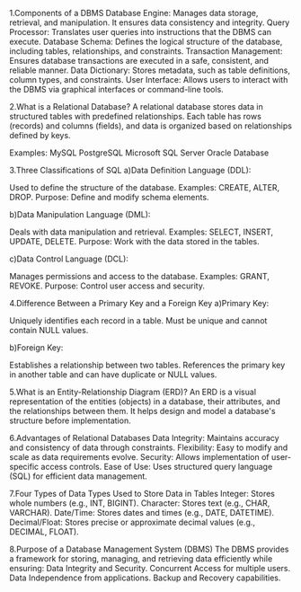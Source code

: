 1.Components of a DBMS
Database Engine: Manages data storage, retrieval, and manipulation. It ensures data consistency and integrity.
Query Processor: Translates user queries into instructions that the DBMS can execute.
Database Schema: Defines the logical structure of the database, including tables, relationships, and constraints.
Transaction Management: Ensures database transactions are executed in a safe, consistent, and reliable manner.
Data Dictionary: Stores metadata, such as table definitions, column types, and constraints.
User Interface: Allows users to interact with the DBMS via graphical interfaces or command-line tools.


2.What is a Relational Database?
A relational database stores data in structured tables with predefined relationships. Each table has rows (records) and columns (fields), and data is organized based on relationships defined by keys.

Examples:
MySQL
PostgreSQL
Microsoft SQL Server
Oracle Database

3.Three Classifications of SQL
  a)Data Definition Language (DDL):

  Used to define the structure of the database.
  Examples: CREATE, ALTER, DROP.
  Purpose: Define and modify schema elements.
  
  b)Data Manipulation Language (DML):

  Deals with data manipulation and retrieval.
  Examples: SELECT, INSERT, UPDATE, DELETE.
  Purpose: Work with the data stored in the tables.

  c)Data Control Language (DCL):

  Manages permissions and access to the database.
  Examples: GRANT, REVOKE.
  Purpose: Control user access and security.

4.Difference Between a Primary Key and a Foreign Key
  a)Primary Key:

  Uniquely identifies each record in a table.
  Must be unique and cannot contain NULL values.
  
  b)Foreign Key:

  Establishes a relationship between two tables.
  References the primary key in another table and can have duplicate or NULL values.

5.What is an Entity-Relationship Diagram (ERD)?
  An ERD is a visual representation of the entities (objects) in a database, their attributes, and the relationships between them. It helps design and model a database's structure before implementation.

6.Advantages of Relational Databases
  Data Integrity: Maintains accuracy and consistency of data through constraints.
  Flexibility: Easy to modify and scale as data requirements evolve.
  Security: Allows implementation of user-specific access controls.
  Ease of Use: Uses structured query language (SQL) for efficient data management.

7.Four Types of Data Types Used to Store Data in Tables
  Integer: Stores whole numbers (e.g., INT, BIGINT).
  Character: Stores text (e.g., CHAR, VARCHAR).
  Date/Time: Stores dates and times (e.g., DATE, DATETIME).
  Decimal/Float: Stores precise or approximate decimal values (e.g., DECIMAL, FLOAT).

8.Purpose of a Database Management System (DBMS)
  The DBMS provides a framework for storing, managing, and retrieving data efficiently while ensuring:
  Data Integrity and Security.
  Concurrent Access for multiple users.
  Data Independence from applications.
  Backup and Recovery capabilities.






